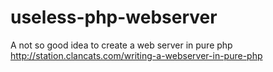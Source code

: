 # useless-php-webserver
A not so good idea to create a web server in pure php http://station.clancats.com/writing-a-webserver-in-pure-php
